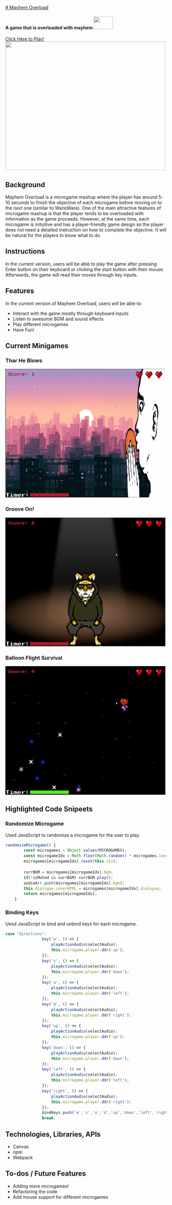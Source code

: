 <a href="https://kennytram.github.io/Mayhem-Overload/" target="_blank"># Mayhem Overload</a>
#### A game that is overloaded with mayhem <img src="https://media.tenor.com/Ivb2PnLZzsUAAAAM/fire-elmo.gif" width=60 height=40>
<a href="https://kennytram.github.io/Mayhem-Overload/" target="_blank">Click Here to Play!</a>
<br/>
<img src="https://raw.githubusercontent.com/kennytram/Mayhem-Overload/main/assets/README_images/Main-Menu.gif" width=500 height=400/>
## Background

Mayhem Overload is a microgame mashup where the player has around 5-10 seconds to finish the objective of each microgame before moving on to the next one (similar to WarioWare). One of the main attractive features of microgame mashup is that the player tends to be overloaded with information as the game proceeds. However, at the same time, each microgame is inituitive and has a player-friendly game design so the player does not need a detailed instruction on how to complete the objective. It will be natural for the players to know what to do. 

## Instructions
In the current version, users will be able to play the game after pressing Enter button on their keyboard or clicking the start button with their mouse. Afterwards, the game will read their moves through key inputs.

## Features
In the current version of Mayhem Overload, users will be able to:
- Interact with the game mostly through keyboard inputs
- Listen to awesome BGM and sound effects
- Play different microgames
- Have Fun!

## Current Minigames 

### Thar He Blows
<img src="https://raw.githubusercontent.com/kennytram/Mayhem-Overload/main/assets/README_images/Balloon-Blow.gif" width=500 height=400/>

### Groove On!
<img src="https://raw.githubusercontent.com/kennytram/Mayhem-Overload/main/assets/README_images/DDR.gif" width=500 height=400/>

### Balloon Flight Survival
<img src="https://raw.githubusercontent.com/kennytram/Mayhem-Overload/main/assets/README_images/Balloon-Boy.gif" width=500 height=400/>


## Highlighted Code Snipeets

### Randomize Microgame
Used JavaScript to randomize a microgame for the user to play.
```javascript
randomizeMicrogame() {
        const microgames = Object.values(MICROGAMES);
        const microgameIdx = Math.floor(Math.random() * microgames.length);
        microgames[microgameIdx].reset(this.ctx);
        
        currBGM = microgames[microgameIdx].bgm;
        if(!isMuted && currBGM) currBGM.play();
        audioArr.push(microgames[microgameIdx].bgm);
        this.dialogue.innerHTML = microgames[microgameIdx].dialogue;
        return microgames[microgameIdx]; 
    }
```
### Binding Keys
Uesd JavaScript to bind and unbind keys for each microgame.
```javascript
case "directions":
                key('w', () => {
                    playActionAudio(selectAudio);
                    this.microgame.player.ddr('up');
                });
                key('s', () => {
                    playActionAudio(selectAudio);
                    this.microgame.player.ddr('down');
                });
                key('a', () => {
                    playActionAudio(selectAudio);
                    this.microgame.player.ddr('left');
                });
                key('d', () => {
                    playActionAudio(selectAudio);
                    this.microgame.player.ddr('right');
                });
                key('up', () => {
                    playActionAudio(selectAudio);
                    this.microgame.player.ddr('up');
                });
                key('down', () => {
                    playActionAudio(selectAudio);
                    this.microgame.player.ddr('down');
                });
                key('left', () => {
                    playActionAudio(selectAudio);
                    this.microgame.player.ddr('left');
                });
                key('right', () => {
                    playActionAudio(selectAudio);
                    this.microgame.player.ddr('right');
                });
                bindKeys.push('w','s','a','d','up','down','left','right');
                break;
```



## Technologies, Libraries, APIs
- Canvas
- npm
- Webpack

## To-dos / Future Features
- Adding more microgames!
- Refactoring the code
- Add mouse support for different microgames
